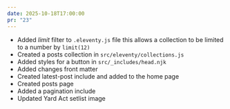 ```yaml
---
date: 2025-10-18T17:00:00
pr: "23"
---
```

- Added _limit_ filter to `.eleventy.js` file this allows a collection to be limited to a number by `limit(12)`
- Created a posts collection in `src/eleventy/collections.js`
- Added styles for a button in `src/_includes/head.njk`
- Added changes front matter
- Created latest-post include and added to the home page
- Created posts page
- Added a pagination include
- Updated Yard Act setlist image
